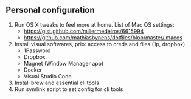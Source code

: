 ## Personal configuration

1. Run OS X tweaks to feel more at home. List of Mac OS settings:
    - https://gist.github.com/millermedeiros/6615994
    - https://github.com/mathiasbynens/dotfiles/blob/master/.macos
2. Install visual softwares, prio: access to creds and files (1p, dropbox)
    - 1Password
    - Dropbox
    - Magnet (Window Manager app)
    - Docker
    - Visual Studio Code
3. Install brew and essential cli tools
4. Run symlink script to set config for cli tools

